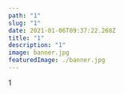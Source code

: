 ```yaml
---
path: "1"
slug: "1"
date: 2021-01-06T09:37:22.268Z
title: "1"
description: "1"
image: banner.jpg
featuredImage: ./banner.jpg
---
```

1